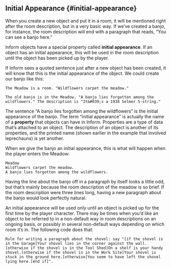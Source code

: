 ## Initial Appearance {#initial-appearance}

When you create a new object and put it in a room, it will be mentioned right after the room description, but in a very basic way. If we’ve created a banjo, for instance, the room description will end with a paragraph that reads, “You can see a banjo here.”

Inform objects have a special property called **initial appearance**. If an object has an initial appearance, this will be used in the room description until the object has been picked up by the player.

If Inform sees a quoted sentence just after a new object has been created, it will know that this is the initial appearance of the object. We could create our banjo like this:

```inform7
The Meadow is a room. "Wildflowers carpet the meadow."

The old banjo is in the Meadow. "A banjo lies forgotten among the wildflowers." The description is "It&#039;s a 1938 Selmer 5-string."
```

The sentence “A banjo lies forgotten among the wildflowers” is the initial appearance of the banjo. The term “initial appearance” is actually the name of a **property** that objects can have in Inform. Properties are a type of data that’s attached to an object. The description of an object is another of its properties, and the printed name (shown earlier in the example that involved leprechauns) is yet another.

When we give the banjo an initial appearance, this is what will happen when the player enters the Meadow:

```
Meadow
Wildflowers carpet the meadow.
A banjo lies forgotten among the wildflowers.
```
Having the line about the banjo off in a paragraph by itself looks a little odd, but that’s mainly because the room description of the meadow is so brief. If the room description were three lines long, having a new paragraph about the banjo would look perfectly natural.

An initial appearance will be used only until an object is picked up for the first time by the player character. There may be times when you’d like an object to be referred to in a non-default way in room descriptions on an ongoing basis, or possibly in several non-default ways depending on which room it’s in. The following code does that:

```inform7
Rule for writing a paragraph about the shovel: say "[if the shovel is in the Garage]Your shovel lies in the corner against the wall.[otherwise if the shovel is in the Tool Shed]On a shelf is your handy shovel.[otherwise if the shovel is in the Work Site]Your shovel is stuck in the ground here.[otherwise]You seem to have left the shovel lying here.[end if]".
```
